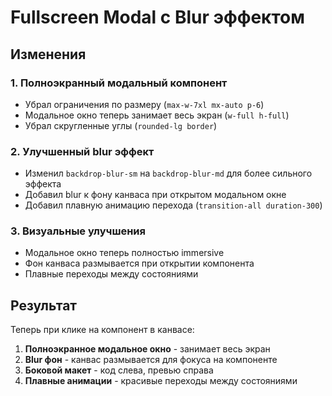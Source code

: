 # Fullscreen Modal с Blur эффектом

## Изменения

### 1. Полноэкранный модальный компонент
- Убрал ограничения по размеру (`max-w-7xl mx-auto p-6`)
- Модальное окно теперь занимает весь экран (`w-full h-full`)
- Убрал скругленные углы (`rounded-lg border`)

### 2. Улучшенный blur эффект
- Изменил `backdrop-blur-sm` на `backdrop-blur-md` для более сильного эффекта
- Добавил blur к фону канваса при открытом модальном окне
- Добавил плавную анимацию перехода (`transition-all duration-300`)

### 3. Визуальные улучшения
- Модальное окно теперь полностью immersive
- Фон канваса размывается при открытии компонента
- Плавные переходы между состояниями

## Результат

Теперь при клике на компонент в канвасе:
1. **Полноэкранное модальное окно** - занимает весь экран
2. **Blur фон** - канвас размывается для фокуса на компоненте
3. **Боковой макет** - код слева, превью справа
4. **Плавные анимации** - красивые переходы между состояниями
